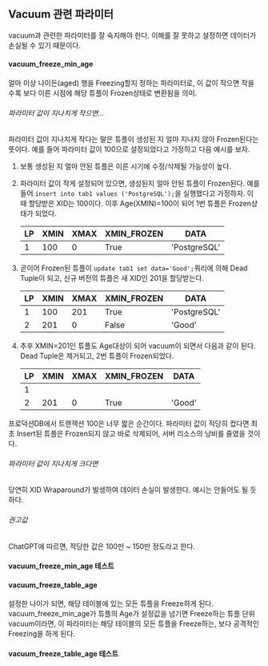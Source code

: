 ## Vacuum 관련 파라미터
vacuum과 관련한 파라미터를 잘 숙지해야 한다. 이해를 잘 못하고 설정하면 데이터가 손실될 수 있기 때문이다.

#### vacuum_freeze_min_age
얼마 이상 나이든(aged) 행을 Freezing할지 정하는 파라미터로, 이 값이 작으면 작을 수록 보다 이른 시점에 해당 튜플이 Frozen상태로 변환됨을 의미.    
###### 파라미터 값이 지나치게 작으면...
파라미터 값이 지나치게 작다는 말은 튜플이 생성된 지 얼마 지나지 않아 Frozen된다는 뜻이다. 예를 들어 파라미터 값이 100으로 설정되었다고 가정하고 다음 예시를 보자.
1. 보통 생성된 지 얼마 안된 튜플은 이른 시기에 수정/삭제될 가능성이 높다.
2. 파라미터 값이 작게 설정되어 있으면, 생성된지 얼마 안된 튜플이 Frozen된다. 예를 들어 `insert into tab1 values ('PostgreSQL');`을 실행했다고 가정하자. 이 때 할당받은 XID는 100이다. 이후 Age(XMIN)=100이 되어 1번 튜플은 Frozen상태가 되었다.
   
   |LP| XMIN |XMAX |XMIN_FROZEN | DATA |
   | --- | --- | --- | --- | --- |
   | 1 | 100 | 0 | True | 'PostgreSQL' |
3. 곧이어 Frozen된 튜플이 `update tab1 set data='Good';`쿼리에 의해 Dead Tuple이 되고, 신규 버전의 튜플은 새 XID인 201을 할당받는다.

   |LP| XMIN |XMAX |XMIN_FROZEN | DATA |
   | --- | --- | --- | --- | --- |
   | 1 | 100 | 201 | True | 'PostgreSQL' |
   | 2 | 201 | 0  | False | 'Good' |
5. 추후 XMIN=201인 튜플도 Age대상이 되어 vacuum이 되면서 다음과 같이 된다. Dead Tuple은 제거되고, 2번 튜플이 Frozen되었다. 

   |LP| XMIN |XMAX |XMIN_FROZEN | DATA |
   | --- | --- | --- | --- | --- |
   | 1 |  |  |  |  |
   | 2 | 201 | 0  | True | 'Good' |
프로덕션DB에서 트랜잭션 100은 너무 짧은 순간이다. 파라미터 값이 적당히 컸다면 최초 Insert된 튜플은 Frozen되지 않고 바로 삭제되어, 서버 리소스의 낭비를 줄였을 것이다.

###### 파라미터 값이 지나치게 크다면
당연히 XID Wraparound가 발생하여 데이터 손실이 발생한다. 예시는 안들어도 될 듯 하다.

###### 권고값
ChatGPT에 따르면, 적당한 값은 100만 ~ 150만 정도라고 한다.

#### vacuum_freeze_min_age 테스트

#### vacuum_freeze_table_age
설정한 나이가 되면, 해당 테이블에 있는 모든 튜플을 Freeze하게 된다. vacuum_freeze_min_age가 튜플의 Age가 설정값을 넘기면 Freeze하는 튜플 단위 vacuum이라면, 이 파라미터는 
해당 테이블의 모든 튜플을 Freeze하는, 보다 공격적인 Freezing을 하게 된다.

#### vacuum_freeze_table_age 테스트

